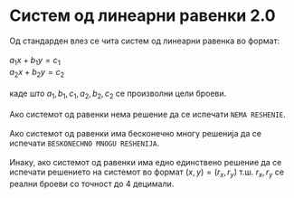 # Систем од линеарни равенки 2.0

Од стандарден влез се чита систем од линеарни равенка во формат: <br/>
<br/>
$a_{1}x+b_1{y}=c_{1}$<br/>
$a_{2}x+b_2{y}=c_{2}$<br/>
<br/>
каде што $a_{1},b_{1},c_{1},a_{2},b_{2},c_{2}$ се произволни цели броеви.<br/>
<br/>
Ако системот од равенки нема решение да се испечати `NEMA RESHENIE`.<br/>
<br/>
Ако системот од равенки има бесконечно многу решенија да се испечати `BESKONECHNO MNOGU RESHENIJA`.<br/>
<br/>
Инаку, ако системот од равенки има едно единствено решение да се испечати решението на системот во формат $(x, y)=(r_{x},r_{y})$ т.ш. $r_{x},r_{y}$ се реални броеви со точност до 4 децимали.<br/>